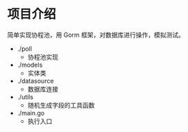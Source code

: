# 项目介绍

简单实现协程池，用 Gorm 框架，对数据库进行操作，模拟测试。

* ./poll
    - 协程池实现
* ./models
    - 实体类
* ./datasource
    - 数据库连接
* ./utils
    - 随机生成字段的工具函数
* ./main.go
    - 执行入口